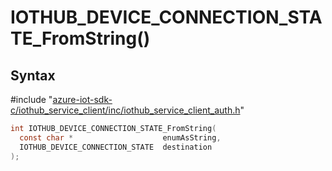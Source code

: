 # IOTHUB_DEVICE_CONNECTION_STATE_FromString()

## Syntax

\#include "[azure-iot-sdk-c/iothub_service_client/inc/iothub_service_client_auth.h](../iothub-service-client-auth-h.md)"  
```C
int IOTHUB_DEVICE_CONNECTION_STATE_FromString(
  const char *                    enumAsString,
  IOTHUB_DEVICE_CONNECTION_STATE  destination
);
```

